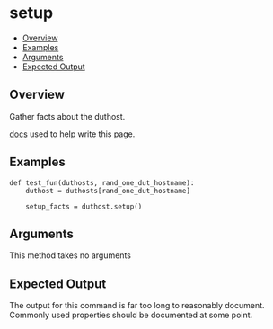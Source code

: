 # setup

- [Overview](#overview)
- [Examples](#examples)
- [Arguments](#arguments)
- [Expected Output](#expected-output)

## Overview
Gather facts about the duthost.

[docs](https://docs.ansible.com/ansible/2.3/setup_module.html) used to help write this page.

## Examples
```
def test_fun(duthosts, rand_one_dut_hostname):
    duthost = duthosts[rand_one_dut_hostname]

    setup_facts = duthost.setup()
```

## Arguments
This method takes no arguments

## Expected Output

The output for this command is far too long to reasonably document. Commonly used properties should be documented at some point.
